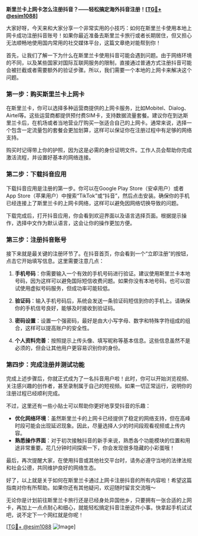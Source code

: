 **斯里兰卡上网卡怎么注册抖音？——轻松搞定海外抖音注册！[[TG💪+ @esim1088](https://t.me/s/esim1088)]**

大家好呀，今天来和大家分享一个非常实用的小技巧：如何在斯里兰卡使用本地上网卡成功注册抖音账号！如果你最近准备去斯里兰卡旅行或者长期居住，但又担心无法顺畅地使用国内常用的社交媒体平台，这篇文章绝对能帮到你！

首先，让我们了解一下为什么在斯里兰卡使用抖音可能会遇到问题。由于网络环境的不同，以及某些国家对国际互联网服务的限制，直接通过普通方式注册抖音可能会被拦截或者需要额外的验证步骤。所以，我们需要一个本地的上网卡来解决这个问题。

### 第一步：购买斯里兰卡上网卡

在斯里兰卡，你可以选择多种运营商提供的上网卡服务，比如Mobitel、Dialog、Airtel等。这些运营商都提供预付费SIM卡，支持数据流量套餐。建议你在到达斯里兰卡后，在机场或者当地营业厅购买一张适合自己的上网卡。通常来说，选择一个包含一定流量包的套餐会更加划算，这样可以保证你在注册过程中有足够的网络支持。

购买时记得带上你的护照，因为这是必需的身份证明文件。工作人员会帮助你完成激活流程，并设置好基本的网络连接。

### 第二步：下载抖音应用

下载抖音应用是注册的第一步。你可以在Google Play Store（安卓用户）或者App Store（苹果用户）中搜索“TikTok”或“抖音”，然后点击安装。确保你的手机已经连接上了斯里兰卡的上网卡网络，这样可以避免因网络切换导致的问题。

下载完成后，打开抖音应用，你会看到欢迎界面以及语言选择页面。根据提示操作，选择中文作为默认语言，这会让你的操作更加方便。

### 第三步：注册抖音账号

接下来就是最关键的注册环节了。在抖音首页，你会看到一个“立即注册”的按钮，点击它开始填写信息。这里需要注意几点：

1. **手机号码**：你需要输入一个有效的手机号码进行验证。建议使用斯里兰卡本地号码，因为这样可以避免国际短信收费问题。如果你没有本地号码，也可以尝试使用虚拟号码服务，但成功率可能较低。
   
2. **验证码**：输入手机号码后，系统会发送一条验证码短信到你的手机上。请确保你的手机信号良好，能够及时接收到验证码。

3. **密码设置**：设置一个强密码，最好是由大小写字母、数字和特殊字符组成的组合，这样可以提高账户的安全性。

4. **个人资料完善**：按照提示上传头像、填写昵称等基本信息。这些信息虽然不是必须的，但会让其他用户更容易识别你的身份。

### 第四步：完成注册并测试功能

完成上述步骤后，你就正式成为了一名抖音用户啦！此时，你可以开始浏览视频、关注感兴趣的创作者，甚至录制属于自己的短视频。如果一切正常运行，说明你的注册过程已经顺利完成。

不过，这里还有一些小贴士可以帮助你更好地享受抖音的乐趣：
- **优化网络环境**：虽然斯里兰卡的上网卡已经提供了稳定的网络支持，但在高峰时段可能会出现延迟现象。因此，尽量选择人少的时间段观看视频或上传内容。
- **熟悉操作界面**：对于初次接触抖音的新手来说，熟悉各个功能模块的位置和用途非常重要。花几分钟时间探索一下，你会发现很多隐藏的小彩蛋哦！

最后，再次提醒大家，在使用抖音或其他社交平台时，请务必遵守当地的法律法规和社会公德，共同维护良好的网络生态。

好了，以上就是关于如何在斯里兰卡通过上网卡注册抖音的所有内容啦！希望这篇指南对你有所帮助。如果你还有其他疑问，欢迎随时留言交流哦～

无论你是计划前往斯里兰卡旅行还是已经身处异国他乡，只要拥有一张合适的上网卡，再加上一点点耐心和细心，就能轻松搞定抖音注册这件小事。快拿起手机试试吧，说不定下一个网红就是你呢！

[[TG💪+ @esim1088](https://t.me/s/esim1088) ![Image](https://i.postimg.cc/4NQfJmqS/Snipaste-2025-05-13-00-14-12.png)]